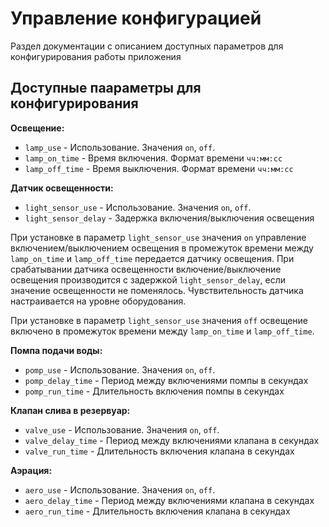 # Управление конфигурацией

Раздел документации с описанием доступных параметров для конфигурирования работы приложения

## Доступные паараметры для конфигурирования

**Освещение:**
- `lamp_use` - Использование. Значения `on`, `off`.
- `lamp_on_time` - Время включения. Формат времени `чч:мм:сс`
- `lamp_off_time` - Время выключения. Формат времени `чч:мм:сс`

**Датчик освещенности:**
- `light_sensor_use` - Использование. Значения `on`, `off`.
- `light_sensor_delay` - Задержка включения/выключения освещения

При установке в параметр `light_sensor_use` значения `on` управление включением/выключением освещения в промежуток времени между `lamp_on_time` и `lamp_off_time` передается датчику освещения.
При срабатывании датчика освещенности включение/выключение освещения производится с задержкой `light_sensor_delay`, если значение освещенности не поменялось. Чувствительность датчика настраивается на уровне оборудования.

При установке в параметр `light_sensor_use` значения `off` освещение включено в промежуток времени между `lamp_on_time` и `lamp_off_time`.

**Помпа подачи воды:**
- `pomp_use` - Использование. Значения `on`, `off`.
- `pomp_delay_time` - Период между включениями помпы в секундах
- `pomp_run_time` - Длительность включения помпы в секундах

**Клапан слива в резервуар:**
- `valve_use` - Использование. Значения `on`, `off`.
- `valve_delay_time` - Период между включениями клапана в секундах
- `valve_run_time` - Длительность включения клапана в секундах

**Аэрация:**
- `aero_use` - Использование. Значения `on`, `off`.
- `aero_delay_time` - Период между включениями клапана в секундах
- `aero_run_time` - Длительность включения клапана в секундах